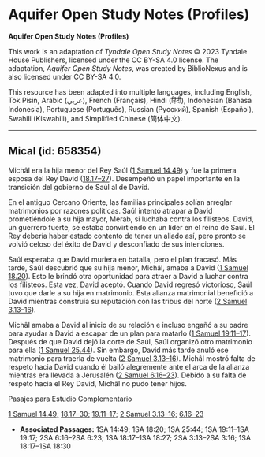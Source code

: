 # Aquifer Open Study Notes (Profiles)

**Aquifer Open Study Notes (Profiles)**

This work is an adaptation of *Tyndale Open Study Notes* © 2023 Tyndale House Publishers, licensed under the CC BY\-SA 4\.0 license. The adaptation, *Aquifer Open Study Notes*, was created by BiblioNexus and is also licensed under CC BY\-SA 4\.0\.

This resource has been adapted into multiple languages, including English, Tok Pisin, Arabic (عربي), French (Français), Hindi (हिंदी), Indonesian (Bahasa Indonesia), Portuguese (Português), Russian (Русский), Spanish (Español), Swahili (Kiswahili), and Simplified Chinese (简体中文).



--------------------------------

## Mical (id: 658354)

Michâl era la hija menor del Rey Saúl ([1 Samuel 14\.49](https://ref.ly/1Sam14:49)) y fue la primera esposa del Rey David ([18\.17–27](https://ref.ly/1Sam18:17-1Sam18:27)). Desempeñó un papel importante en la transición del gobierno de Saúl al de David.

En el antiguo Cercano Oriente, las familias principales solían arreglar matrimonios por razones políticas. Saúl intentó atrapar a David prometiéndole a su hija mayor, Merab, si luchaba contra los filisteos. David, un guerrero fuerte, se estaba convirtiendo en un líder en el reino de Saúl. El Rey debería haber estado contento de tener un aliado así, pero pronto se volvió celoso del éxito de David y desconfiado de sus intenciones.

Saúl esperaba que David muriera en batalla, pero el plan fracasó. Más tarde, Saúl descubrió que su hija menor, Michâl, amaba a David ([1 Samuel 18\.20](https://ref.ly/1Sam18:20)). Esto le brindó otra oportunidad para atraer a David a luchar contra los filisteos. Esta vez, David aceptó. Cuando David regresó victorioso, Saúl tuvo que darle a su hija en matrimonio. Esta alianza matrimonial benefició a David mientras construía su reputación con las tribus del norte ([2 Samuel 3\.13–16](https://ref.ly/2Sam3:13-2Sam3:16)).

Michâl amaba a David al inicio de su relación e incluso engañó a su padre para ayudar a David a escapar de un plan para matarlo ([1 Samuel 19\.11–17](https://ref.ly/1Sam19:11-1Sam19:17)). Después de que David dejó la corte de Saúl, Saúl organizó otro matrimonio para ella ([1 Samuel 25\.44](https://ref.ly/1Sam25:44)). Sin embargo, David más tarde anuló ese matrimonio para traerla de vuelta ([2 Samuel 3\.13–16](https://ref.ly/2Sam3:13-2Sam3:16)). Michâl mostró falta de respeto hacia David cuando él bailó alegremente ante el arca de la alianza mientras era llevada a Jerusalén ([2 Samuel 6\.16–23](https://ref.ly/2Sam6:16-2Sam6:23)). Debido a su falta de respeto hacia el Rey David, Michâl no pudo tener hijos.

Pasajes para Estudio Complementario

[1 Samuel 14\.49;](https://ref.ly/1Sam14:49) [18\.17–30;](https://ref.ly/1Sam18:17-1Sam18:30) [19\.11–17](https://ref.ly/1Sam19:11-1Sam19:17); [2 Samuel 3\.13–16;](https://ref.ly/2Sam3:13-2Sam3:16) [6\.16–23](https://ref.ly/2Sam6:16-2Sam6:23)

* **Associated Passages:** 1SA 14:49; 1SA 18:20; 1SA 25:44; 1SA 19:11–1SA 19:17; 2SA 6:16–2SA 6:23; 1SA 18:17–1SA 18:27; 2SA 3:13–2SA 3:16; 1SA 18:17–1SA 18:30

